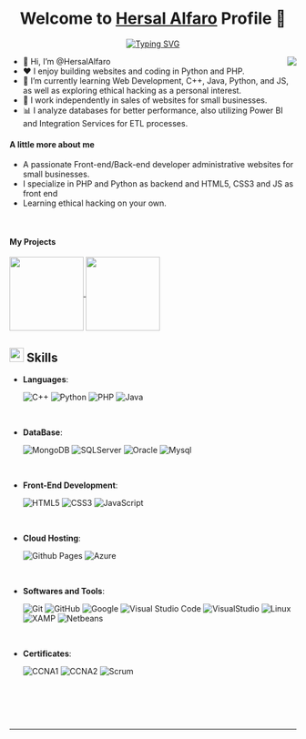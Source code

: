 <p align="center">
  <h1 align="center">Welcome to <a href="https://github.com/HersalAlfaro">Hersal Alfaro</a> Profile 👋</h1>
</p>
<p align="center">
<a href="https://git.io/typing-svg"><img src="https://readme-typing-svg.demolab.com?font=Fira+Code&pause=1000&random=false&width=435&lines=I+am+a+junior+full-stack+developer;+I+am+a+junior+programmer;I+really+like+python+and+PHP" alt="Typing SVG" /></a>
</p>
<img align="right" src="https://media.giphy.com/media/v1.Y2lkPTc5MGI3NjExaDZxZGt6bnZuOGxmcjd3YmlqOG42ZjRoNWw3c2Q3MWxnYnJqaXY4cSZlcD12MV9pbnRlcm5hbF9naWZfYnlfaWQmY3Q9Zw/qgQUggAC3Pfv687qPC/giphy.gif">

<ul>
  <li>👋 Hi, I’m @HersalAlfaro</li>
  <li>❤️ I enjoy building websites and coding in Python and PHP.</li>
  <li>🌱 I’m currently learning Web Development, C++, Java, Python, and JS, as well as exploring ethical hacking as a personal interest.</li>
  <li>💼 I work independently in sales of websites for small businesses.</li>
  <li>📊 I analyze databases for better performance, also utilizing Power BI and Integration Services for ETL processes.</li>
</ul>

#### A little more about me

- A passionate Front-end/Back-end developer administrative websites for small businesses.
- I specialize in PHP and Python as backend and HTML5, CSS3 and JS as front end
- Learning ethical hacking on your own.
  
<br>

#### My Projects
<a href="https://github.com/HersalAlfaro/Web-Salon-Beauty">
  <img align="center" height=130 src="https://github-readme-stats.vercel.app/api/pin/?username=HersalAlfaro&repo=Web-Salon-Beauty&hide_progress=true&theme=dark" />
</a>

<a href="https://github.com/HersalAlfaro/Shop-WearX">
  <img align="center" height=130 src="https://github-readme-stats.vercel.app/api/pin/?username=HersalAlfaro&repo=Shop-WearX&theme=dark&hide_progress=true&hide_progress=true" />
</a>



## <img src="https://media2.giphy.com/media/QssGEmpkyEOhBCb7e1/giphy.gif?cid=ecf05e47a0n3gi1bfqntqmob8g9aid1oyj2wr3ds3mg700bl&rid=giphy.gif" width ="25"><b> Skills</b>

<p align="center">

- **Languages**:
  
    ![C++](https://img.shields.io/badge/C++%20-%2300599C.svg?style=for-the-badge&logo=c%2B%2B&logoColor=white)
    ![Python](https://img.shields.io/badge/Python%20-%2314354C.svg?style=for-the-badge&logo=python&logoColor=white)
    ![PHP](https://img.shields.io/badge/php-%23777BB4?style=for-the-badge&logo=php&logoColor=white)
    ![Java](https://img.shields.io/badge/java-%23FF0000?style=for-the-badge)

<br>   

- **DataBase**:
  
    ![MongoDB](https://img.shields.io/badge/mongodb-%2347A248?style=for-the-badge&logo=mongodb&logoColor=white)
    ![SQLServer](https://img.shields.io/badge/sqlserver-white?style=for-the-badge&logo=microsoftsqlserver&logoColor=%23CC2927)
    ![Oracle](https://img.shields.io/badge/oracle-%23F80000?style=for-the-badge&logo=oracle&logoColor=white)
    ![Mysql](https://img.shields.io/badge/mysql-%234479A1?style=for-the-badge&logo=mysql&logoColor=white)

<br>   

- **Front-End Development**:

   ![HTML5](https://img.shields.io/badge/HTML5%20-%23E34F26.svg?style=for-the-badge&logo=html5&logoColor=white)
   ![CSS3](https://img.shields.io/badge/CSS%20-%231572B6.svg?style=for-the-badge&logo=css3&logoColor=white)
   ![JavaScript](https://img.shields.io/badge/JavaScript%20-%23F7DF1E.svg?style=for-the-badge&logo=javascript&logoColor=black)

<br>

- **Cloud Hosting**:
  
    ![Github Pages](https://img.shields.io/badge/GitHub%20Pages-%23327FC7.svg?style=for-the-badge&logo=github&logoColor=white)
    ![Azure](https://img.shields.io/badge/microsoftazure-%230078D7?style=for-the-badge&logo=microsoftazure&logoColor=white)

<br>

- **Softwares and Tools**:

    ![Git](https://img.shields.io/badge/git-%23F05033.svg?style=for-the-badge&logo=git&logoColor=white)
    ![GitHub](https://img.shields.io/badge/github-%23121011.svg?style=for-the-badge&logo=github&logoColor=white)
    ![Google](https://img.shields.io/badge/google-%234285F4.svg?style=for-the-badge&logo=google&logoColor=white)
    ![Visual Studio Code](https://img.shields.io/badge/Visual%20Studio%20Code-0078d7.svg?style=for-the-badge&logo=visual-studio-code&logoColor=white)
    ![VisualStudio](https://img.shields.io/badge/visualstudio-%235C2D91?style=for-the-badge&logo=visualstudio&logoColor=white)
    ![Linux](https://img.shields.io/badge/Linux-FCC624?style=for-the-badge&logo=linux&logoColor=black)
    ![XAMP](https://img.shields.io/badge/xampp-%23FB7A24?style=for-the-badge&logo=visualstudio&logoColor=white)
    ![Netbeans](https://img.shields.io/badge/netbeans-%231B6AC6?style=for-the-badge&logo=apachenetbeanside&logoColor=white)

<br>

- **Certificates**:

    ![CCNA1](https://img.shields.io/badge/CCNA1-%231BA0D7?style=for-the-badge&logo=cisco&logoColor=white)
    ![CCNA2](https://img.shields.io/badge/CCNA2-%231BA0D7?style=for-the-badge&logo=cisco&logoColor=white)
    ![Scrum](https://img.shields.io/badge/scrum-%2360A839?style=for-the-badge&logoColor=white)
    
<br>



</p>

<br>
<br>

-----

<br>
